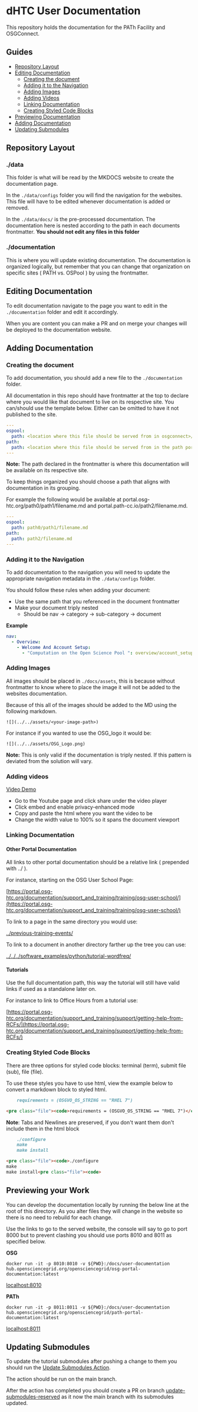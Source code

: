 # dHTC User Documentation

This repository holds the documentation for the PATh Facility and OSGConnect.

## Guides

- [Repository Layout](#repository-layout)
- [Editing Documentation](#editing-documentation)
  - [Creating the document](#creating-the-document)
  - [Adding it to the Navigation](#adding-it-to-the-navigation)
  - [Adding Images](#adding-images)
  - [Adding Videos](#adding-videos)
  - [Linking Documentation](#linking-documentation)
  - [Creating Styled Code Blocks](#creating-styled-code-blocks)
- [Previewing Documentation](#previewing-documentation)
- [Adding Documentation](#adding-documentation)
- [Updating Submodules](#updating-submodules)

## Repository Layout

### ./data

This folder is what will be read by the MKDOCS website to create the documentation page. 

In the ```./data/configs``` folder you will find the navigation for the websites. This file will have to be 
edited whenever documentation is added or removed. 

In the ```./data/docs/``` is the pre-processed documentation. The documentation here is nested according
to the path in each documents frontmatter. **You should not edit any files in this folder**

### ./documentation

This is where you will update existing documentation. The documentation is organized logically, but 
remember that you can change that organization on specific sites ( PATH vs. OSPool ) by using
the frontmatter. 

## Editing Documentation 

To edit documentation navigate to the page you want to edit in the ```./documentation``` folder and edit it accordingly. 

When you are content you can make a PR and on merge your changes will be deployed to the documentation website. 

## Adding Documentation

### Creating the document

To add documentation, you should add a new file to the ```./documentation``` folder. 

All documentation in this repo should have frontmatter at the top to declare where you would like that document to live on 
its respective site. You can/should use the template below. Either can be omitted to have it not published to the site. 

```yaml
---
ospool:
  path: <location where this file should be served from in osgconnect>/filename.md
path:
  path: <location where this file should be served from in the path portal>/filename.md
---
```

**Note:** The path declared in the frontmatter is where this documentation will be available on its respective site. 

To keep things organized you should choose a path that aligns with documentation in its grouping. 

For example the following would be available at portal.osg-htc.org/path0/path1/filename.md and portal.path-cc.io/path2/filename.md.

```yaml
---
ospool:
  path: path0/path1/filename.md
path:
  path: path2/filename.md
---
```

### Adding it to the Navigation

To add documentation to the navigation you will need to update the appropriate navigation metadata in the ```./data/configs``` folder.

You should follow these rules when adding your document:
  - Use the same path that you referenced in the document frontmatter
  - Make your document triply nested
    - Should be nav -> category -> sub-category -> document
    
**Example**

```yaml
nav:
  - Overview:
    - Welcome And Account Setup:
      - "Computation on the Open Science Pool ": overview/account_setup/is-it-for-you.md
```

### Adding Images

All images should be placed in ```./docs/assets```, this is because without frontmatter to know where to place the image
it will not be added to the websites documentation. 

Because of this all of the images should be added to the MD using the following markdown. 

```![](../../assets/<your-image-path>)```

For instance if you wanted to use the OSG_logo it would be:

```![](../../assets/OSG_Logo.png)```

**Note:** This is only valid if the documentation is triply nested. If this pattern is deviated from the solution will
vary. 


### Adding videos

[Video Demo](https://youtu.be/3xHFCpglNxA)

- Go to the Youtube page and click share under the video player
- Click embed and enable privacy-enhanced mode 
- Copy and paste the html where you want the video to be
- Change the width value to 100% so it spans the document viewport


### Linking Documentation

#### Other Portal Documentation

All links to other portal documentation should be a relative link ( prepended with ../ ). 

For instance, starting on the OSG User School Page:

[https://portal.osg-htc.org/documentation/support_and_training/training/osg-user-school/](https://portal.osg-htc.org/documentation/support_and_training/training/osg-user-school/) 

To link to a page in the same directory you would use:

[../previous-training-events/](https://portal.osg-htc.org/documentation/support_and_training/training/osg-user-school/../previous-training-events/)

To link to a document in another directory farther up the tree you can use:

[../../../software_examples/python/tutorial-wordfreq/](https://portal.osg-htc.org/documentation/support_and_training/training/osg-user-school/../../../software_examples/python/tutorial-wordfreq/)

#### Tutorials

Use the full documentation path, this way the tutorial will still have valid links if
used as a standalone later on. 

For instance to link to Office Hours from a tutorial use:

[https://portal.osg-htc.org/documentation/support_and_training/support/getting-help-from-RCFs/](https://portal.osg-htc.org/documentation/support_and_training/support/getting-help-from-RCFs/)

### Creating Styled Code Blocks

There are three options for styled code blocks: terminal (term), submit file (sub), file (file).

To use these styles you have to use html, view the example below to convert a markdown block to styled html. 

```markdown
	requirements = (OSGVO_OS_STRING == "RHEL 7")
```

```html
<pre class="file"><code>requirements = (OSGVO_OS_STRING == "RHEL 7")</code></pre>
```

**Note**: Tabs and Newlines are preserved, if you don't want them don't include them in the html block

```markdown
	./configure
	make
	make install
```

```html
<pre class="file"><code>./configure
make
make install<pre class="file"><code>
```

## Previewing your Work

You can develop the documentation locally by running the below line at the root of this directory. As you alter files they 
will change in the website so there is no need to rebuild for each change.

Use the links to go to the served website, the console will say to go to port 8000 but to prevent clashing you should use
ports 8010 and 8011 as specified below. 


**OSG**
```shell
docker run -it -p 8010:8010 -v ${PWD}:/docs/user-documentation hub.opensciencegrid.org/opensciencegrid/osg-portal-documentation:latest
```

[localhost:8010](http://0.0.0.0:8010/documentation/)

**PATh**
```shell
docker run -it -p 8011:8011 -v ${PWD}:/docs/user-documentation hub.opensciencegrid.org/opensciencegrid/path-portal-documentation:latest
```

[localhost:8011](http://0.0.0.0:8011/documentation/)





## Updating Submodules

To update the tutorial submodules after pushing a change to them you should run the 
[Update Submodules Action](https://github.com/osg-htc/user-documentation/actions/workflows/update-submodules.yml).

The action should be run on the main branch. 

After the action has completed you should create a PR on branch [update-submodules-reserved](https://github.com/osg-htc/user-documentation/compare/main...update-submodules-reserved) as it now the main branch with its submodules updated.

